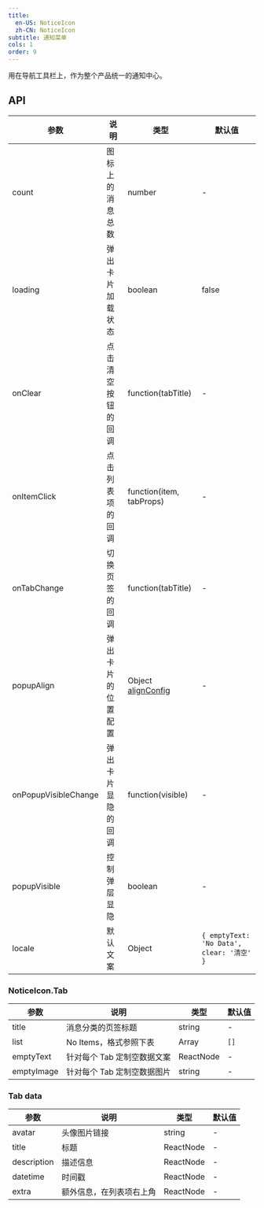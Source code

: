 ```yaml
---
title:
  en-US: NoticeIcon
  zh-CN: NoticeIcon
subtitle: 通知菜单
cols: 1
order: 9
---
```


用在导航工具栏上，作为整个产品统一的通知中心。

## API

参数 | 说明 | 类型 | 默认值
----|------|-----|------
count | 图标上的消息总数 | number | -
loading | 弹出卡片加载状态 | boolean | false
onClear | 点击清空按钮的回调 | function(tabTitle) | -
onItemClick | 点击列表项的回调 | function(item, tabProps) | -
onTabChange | 切换页签的回调 | function(tabTitle) | -
popupAlign | 弹出卡片的位置配置 | Object [alignConfig](https://github.com/yiminghe/dom-align#alignconfig-object-details) | -
onPopupVisibleChange | 弹出卡片显隐的回调 | function(visible) | -
popupVisible | 控制弹层显隐 | boolean | -
locale | 默认文案 | Object | `{ emptyText: 'No Data', clear: '清空' }`

### NoticeIcon.Tab

参数 | 说明 | 类型 | 默认值
----|------|-----|------
title | 消息分类的页签标题 | string | -
list | No Items，格式参照下表 | Array | `[]`
emptyText | 针对每个 Tab 定制空数据文案 | ReactNode | -
emptyImage | 针对每个 Tab 定制空数据图片 | string | -

### Tab data

参数 | 说明 | 类型 | 默认值
----|------|-----|------
avatar | 头像图片链接 | string | -
title | 标题 | ReactNode | -
description | 描述信息 | ReactNode | -
datetime | 时间戳 | ReactNode | -
extra | 额外信息，在列表项右上角 | ReactNode | -
